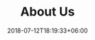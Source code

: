 ---
title: "About Us"
date: 2018-07-12T18:19:33+06:00
heading: "I'm Pete, a Tucsonan passionate about bringing your broken stuff back to life."
description: "I specialize in repairing those broken items that others won't even attempt, like small appliances, gadets, you name it. My priority is helping you, at a price you deem worthy. If you want to practice transparent generosity, donate what you feel my service was worth. If you want an up front price, I'll make sure it's less than the cost of a replacement. Don't think I'll repair your item? Just ask. My background is in electro-mechanical repair, mechanical engineering, robotics software and controls, avionics, and web development."
expertise_title: "Expertise"
expertise_sectors: ["General Diagnosis & Repair", "Small Appliances", "Kitchen Appliances", "Consumer Electronics", "Gadgets", "Items Others Won't Tackle", "Robots"]
---
